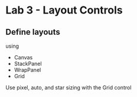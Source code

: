# Lab 3 - Layout Controls

## Define layouts

using

* Canvas
* StackPanel
* WrapPanel
* Grid

Use pixel, auto, and star sizing with the Grid control
